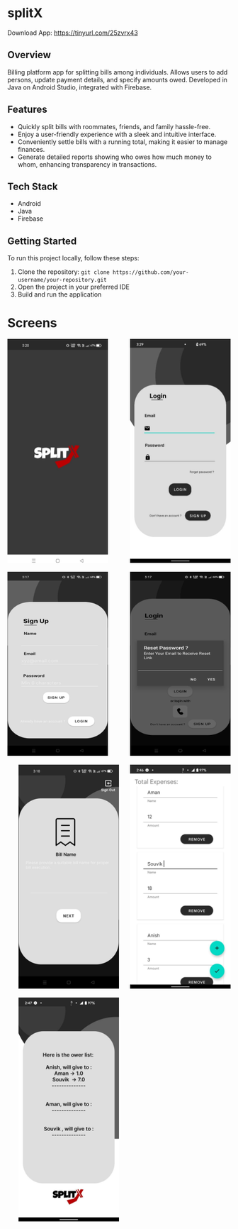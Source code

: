 # splitX

Download App: https://tinyurl.com/25zvrx43

## Overview

Billing platform app for splitting bills among individuals. Allows users to add persons, update payment details, and specify amounts owed. Developed in Java on Android Studio, integrated with Firebase.


## Features

- Quickly split bills with roommates, friends, and family hassle-free.
- Enjoy a user-friendly experience with a sleek and intuitive interface.
- Conveniently settle bills with a running total, making it easier to manage finances.
- Generate detailed reports showing who owes how much money to whom, enhancing transparency in transactions.


## Tech Stack

- Android
- Java
- Firebase

## Getting Started

To run this project locally, follow these steps:

1. Clone the repository: `git clone https://github.com/your-username/your-repository.git`
2. Open the project in your preferred IDE
3. Build and run the application

# Screens

<div style="display: flex; flex-wrap: wrap;">
    <img src="https://github.com/Aman1953/splitX/blob/main/app/src/main/res/drawable/screenShots/splashScreen.jpg" width="45%" style="margin-right: 5%;" />
    <img src="https://github.com/Aman1953/splitX/blob/main/app/src/main/res/drawable/screenShots/loginPage.jpg" width="45%" style="margin-left: 5%;" />
    <img src="https://github.com/Aman1953/splitX/blob/main/app/src/main/res/drawable/screenShots/signUp.jpg" width="45%" style="margin-right: 5%; margin-top: 20px;" />
    <img src="https://github.com/Aman1953/splitX/blob/main/app/src/main/res/drawable/screenShots/forgotPassword.jpg" width="45%" style="margin-left: 5%; margin-top: 20px;" />
  <img src="https://github.com/Aman1953/splitX/blob/main/app/src/main/res/drawable/screenShots/addBill.jpg" width="45%" style="margin-left: 5%; margin-top: 20px;" />
  <img src="https://github.com/Aman1953/splitX/blob/main/app/src/main/res/drawable/screenShots/dataEntry.jpg" width="45%" style="margin-left: 5%; margin-top: 20px;" />
    <img src="https://github.com/Aman1953/splitX/blob/main/app/src/main/res/drawable/screenShots/output.jpg" width="45%" style="margin-left: 5%; margin-top: 20px;" />
</div>

